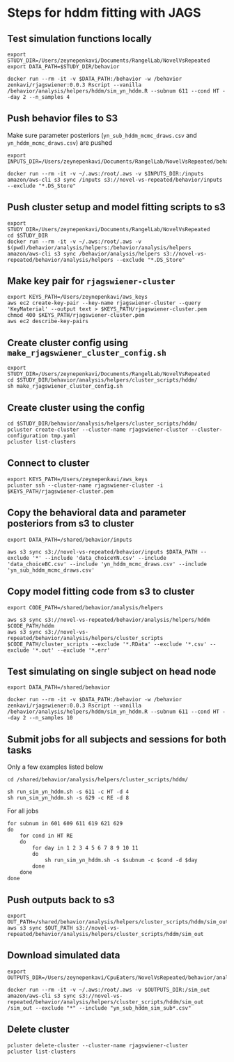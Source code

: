 # Steps for hddm fitting with JAGS

## Test simulation functions locally

```
export STUDY_DIR=/Users/zeynepenkavi/Documents/RangelLab/NovelVsRepeated
export DATA_PATH=$STUDY_DIR/behavior

docker run --rm -it -v $DATA_PATH:/behavior -w /behavior zenkavi/rjagswiener:0.0.3 Rscript --vanilla /behavior/analysis/helpers/hddm/sim_yn_hddm.R --subnum 611 --cond HT --day 2 --n_samples 4
```

## Push behavior files to S3

Make sure parameter posteriors (`yn_sub_hddm_mcmc_draws.csv` and `yn_hddm_mcmc_draws.csv`) are pushed

```
export INPUTS_DIR=/Users/zeynepenkavi/Documents/RangelLab/NovelVsRepeated/behavior/inputs

docker run --rm -it -v ~/.aws:/root/.aws -v $INPUTS_DIR:/inputs amazon/aws-cli s3 sync /inputs s3://novel-vs-repeated/behavior/inputs  --exclude "*.DS_Store"
```

## Push cluster setup and model fitting scripts to s3

```
export STUDY_DIR=/Users/zeynepenkavi/Documents/RangelLab/NovelVsRepeated
cd $STUDY_DIR
docker run --rm -it -v ~/.aws:/root/.aws -v $(pwd)/behavior/analysis/helpers:/behavior/analysis/helpers amazon/aws-cli s3 sync /behavior/analysis/helpers s3://novel-vs-repeated/behavior/analysis/helpers --exclude "*.DS_Store"
```

## Make key pair for `rjagswiener-cluster`

```
export KEYS_PATH=/Users/zeynepenkavi/aws_keys
aws ec2 create-key-pair --key-name rjagswiener-cluster --query 'KeyMaterial' --output text > $KEYS_PATH/rjagswiener-cluster.pem
chmod 400 $KEYS_PATH/rjagswiener-cluster.pem
aws ec2 describe-key-pairs
```

## Create cluster config using `make_rjagswiener_cluster_config.sh`

```
export STUDY_DIR=/Users/zeynepenkavi/Documents/RangelLab/NovelVsRepeated
cd $STUDY_DIR/behavior/analysis/helpers/cluster_scripts/hddm/
sh make_rjagswiener_cluster_config.sh
```

## Create cluster using the config

```
cd $STUDY_DIR/behavior/analysis/helpers/cluster_scripts/hddm/
pcluster create-cluster --cluster-name rjagswiener-cluster --cluster-configuration tmp.yaml
pcluster list-clusters
```

## Connect to cluster

```
export KEYS_PATH=/Users/zeynepenkavi/aws_keys
pcluster ssh --cluster-name rjagswiener-cluster -i $KEYS_PATH/rjagswiener-cluster.pem
```

## Copy the behavioral data and parameter posteriors from s3 to cluster

```
export DATA_PATH=/shared/behavior/inputs

aws s3 sync s3://novel-vs-repeated/behavior/inputs $DATA_PATH --exclude '*' --include 'data_choiceYN.csv' --include 'data_choiceBC.csv' --include 'yn_hddm_mcmc_draws.csv' --include 'yn_sub_hddm_mcmc_draws.csv'
```
## Copy model fitting code from s3 to cluster

```
export CODE_PATH=/shared/behavior/analysis/helpers

aws s3 sync s3://novel-vs-repeated/behavior/analysis/helpers/hddm $CODE_PATH/hddm
aws s3 sync s3://novel-vs-repeated/behavior/analysis/helpers/cluster_scripts $CODE_PATH/cluster_scripts --exclude '*.RData' --exclude '*.csv' --exclude '*.out' --exclude '*.err'
```

## Test simulating on single subject on head node

```
export DATA_PATH=/shared/behavior

docker run --rm -it -v $DATA_PATH:/behavior -w /behavior zenkavi/rjagswiener:0.0.3 Rscript --vanilla /behavior/analysis/helpers/hddm/sim_yn_hddm.R --subnum 611 --cond HT --day 2 --n_samples 10
```

## Submit jobs for all subjects and sessions for both tasks

Only a few examples listed below

```
cd /shared/behavior/analysis/helpers/cluster_scripts/hddm/

sh run_sim_yn_hddm.sh -s 611 -c HT -d 4
sh run_sim_yn_hddm.sh -s 629 -c RE -d 8
```

For all jobs

``` 
for subnum in 601 609 611 619 621 629
do
    for cond in HT RE
    do
        for day in 1 2 3 4 5 6 7 8 9 10 11
        do
            sh run_sim_yn_hddm.sh -s $subnum -c $cond -d $day
        done
    done
done
```

## Push outputs back to s3

```
export OUT_PATH=/shared/behavior/analysis/helpers/cluster_scripts/hddm/sim_out
aws s3 sync $OUT_PATH s3://novel-vs-repeated/behavior/analysis/helpers/cluster_scripts/hddm/sim_out
```

## Download simulated data

```
export OUTPUTS_DIR=/Users/zeynepenkavi/CpuEaters/NovelVsRepeated/behavior/analysis/helpers/cluster_scripts/hddm/sim_out

docker run --rm -it -v ~/.aws:/root/.aws -v $OUTPUTS_DIR:/sim_out amazon/aws-cli s3 sync s3://novel-vs-repeated/behavior/analysis/helpers/cluster_scripts/hddm/sim_out /sim_out --exclude "*" --include "yn_sub_hddm_sim_sub*.csv"
```

## Delete cluster

```
pcluster delete-cluster --cluster-name rjagswiener-cluster
pcluster list-clusters
```
